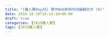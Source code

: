 ```yaml
---
title: "[鐵人賽Day26] 實作Web即時共同編輯文件 (6)"
date: 2018-10-28T16:14:18+08:00
draft: true
categories: [2019鐵人賽]
tags: [2019鐵人賽]
---
```


